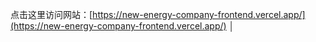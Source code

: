 点击这里访问网站：[https://new-energy-company-frontend.vercel.app/](https://new-energy-company-frontend.vercel.app/)                                                 │
